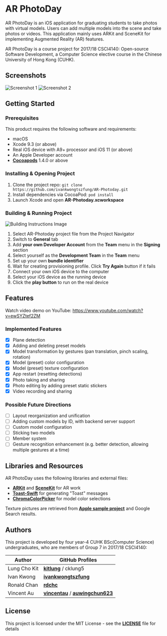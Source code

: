 # AR PhotoDay
AR PhotoDay is an iOS application for graduating students to take photos with virtual models. Users can add multiple models into the scene and take photos or videos. This application mainly uses ARKit and SceneKit for implementing Augmented Reality (AR) features.

AR PhotoDay is a course project for 2017/18 CSCI4140: Open-source Software Development, a Computer Science elective course in the Chinese University of Hong Kong (CUHK).

## Screenshots
![Screenshot 1](/readme/scr1.png)
![Screenshot 2](/readme/scr2.png)

## Getting Started
### Prerequisites
This product requires the following software and requirements:
* macOS
* Xcode 9.3 (or above)
* Real iOS device with A9+ processor and iOS 11 (or above)
* An Apple Developer account
* [**Cocoapods**](https://cocoapods.org/) 1.4.0 or above

### Installing & Opening Project
1. Clone the project repo: `git clone https://github.com/ivankwongtszfung/AR-Photoday.git`
1. Install dependencies via CocoaPod: `pod install`
1. Launch Xcode and open **AR-Photoday.xcworkspace**

### Building & Running Project
![Building Instructions Image](/readme/build1.png)
1. Select AR-Photoday project file from the Project Navigator
1. Switch to **General** tab
1. Add **your own Developer Account** from the **Team** menu in the **Signing** section
1. Select yourself as the **Development Team** in the **Team** menu
1. Set up your own **bundle identifier**
1. Wait for creating provisioning profile. Click **Try Again** button if it fails
1. Connect your own iOS device to the computer
1. Select your iOS device as the running device
1. Click the **play button** to run on the real device

## Features
Watch video demo on YouTube: https://www.youtube.com/watch?v=ewSYZtef2ZM

### Implemented Features
- [x] Plane detection
- [x] Adding and deleting preset models
- [x] Model transformation by gestures (pan translation, pinch scaling, rotation)
- [x] Model (preset) color configuration
- [x] Model (preset) texture configuration
- [x] App restart (resetting detections)
- [x] Photo taking and sharing
- [x] Photo editing by adding preset static stickers
- [x] Video recording and sharing

### Possible Future Directions
- [ ] Layout reorganization and unification
- [ ] Adding custom models by ID, with backend server support
- [ ] Custom model configuration
- [ ] Sticking two models
- [ ] Member system
- [ ] Gesture recognition enhancement (e.g. better detection, allowing multiple gestures at a time)

## Libraries and Resources
AR PhotoDay uses the following libraries and external files:
- [**ARKit**](https://developer.apple.com/arkit/) and [**SceneKit**](https://developer.apple.com/documentation/scenekit) for AR work
- [**Toast-Swift**](https://github.com/scalessec/Toast-Swift) for generating "Toast" messages
- [**ChromaColorPicker**](https://github.com/joncardasis/ChromaColorPicker) for model color selections

Texture pictures are retrieved from [**Apple sample project**](https://developer.apple.com/documentation/arkit/building_your_first_ar_experience) and Google Search results.

## Authors
This project is developed by four year-4 CUHK BSc(Computer Science) undergraduates, who are members of Group 7 in 2017/18 CSCI4140:

Author | GitHub Profiles
------ | ----------------
Lung Cho Kit | [**kitlung**](https://github.com/kitlung) / cklung5
Ivan Kwong | [**ivankwongtszfung**](https://github.com/ivankwongtszfung)
Ronald Chan | [**rdchc**](https://github.com/rdchc)
Vincent Au | [**vincentau**](https://github.com/vincentau) / [**auwingchun623**](https://github.com/auwingchun623)

## License
This project is licensed under the MIT License - see the [**LICENSE**](/LICENSE) file for details
